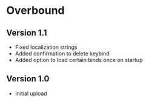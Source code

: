 # Overbound
## Version 1.1
- Fixed localization strings
- Added confirmation to delete keybind
- Added option to load certain binds once on startup

## Version 1.0
- Initial upload
